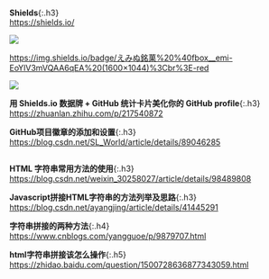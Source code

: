 ```note
```
**Shields**{:.h3}<br>
<https://shields.io/>

![](https://img.shields.io/badge/えみぬ銘菓%20%40fbox__emi-EoYlV3mVQAA6qEA%20(1600×1044)%3Cbr%3E-red)

https://img.shields.io/badge/えみぬ銘菓%20%40fbox__emi-EoYlV3mVQAA6qEA%20(1600×1044)%3Cbr%3E-red

![](http://img.shields.io/badge/えみぬ銘菓%20%40fbox__emi-EoYlV3mVQAA6qEA%20(1600×1044)%3Cbr%3E-red)

**用 Shields.io 数据牌 + GitHub 统计卡片美化你的 GitHub profile**{:.h3}<br>
<https://zhuanlan.zhihu.com/p/217540872>

**GitHub项目徽章的添加和设置**{:.h3}<br>
<https://blog.csdn.net/SL_World/article/details/89046285>

```note
```
**HTML 字符串常用方法的使用**{:.h3}<br>
<https://blog.csdn.net/weixin_30258027/article/details/98489808>

**Javascript拼接HTML字符串的方法列举及思路**{:.h3}<br>
<https://blog.csdn.net/ayangjing/article/details/41445291>

**字符串拼接的两种方法**{:.h4}<br>
<https://www.cnblogs.com/yangguoe/p/9879707.html>

**html字符串拼接该怎么操作**{:.h5}<br>
<https://zhidao.baidu.com/question/1500728636877343059.html>
